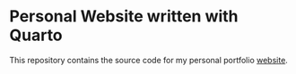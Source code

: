 # Personal Website written with Quarto
This repository contains the source code for my personal portfolio [website](https://calm-panda-8f0f4a.netlify.app/).